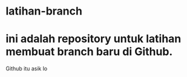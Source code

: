 # latihan-branch
# ini adalah repository untuk latihan membuat branch baru di Github.
Github itu asik lo
